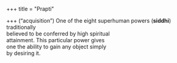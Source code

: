 +++
title = "Prapti"

+++
(“acquisition”) One of the eight superhuman powers (**siddhi**) traditionally  
believed to be conferred by high spiritual  
attainment. This particular power gives  
one the ability to gain any object simply  
by desiring it.